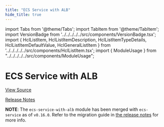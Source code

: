 ```yaml
---
title: "ECS Service with ALB"
hide_title: true
---
```


import Tabs from '@theme/Tabs';
import TabItem from '@theme/TabItem';
import VersionBadge from '../../../../../src/components/VersionBadge.tsx';
import { HclListItem, HclListItemDescription, HclListItemTypeDetails, HclListItemDefaultValue, HclGeneralListItem } from '../../../../../src/components/HclListItem.tsx';
import { ModuleUsage } from "../../../../../src/components/ModuleUsage";

<VersionBadge repoTitle="Amazon ECS" version="1.1.0" lastModifiedVersion="0.24.1"/>

# ECS Service with ALB

<a href="https://github.com/gruntwork-io/terraform-aws-ecs/tree/v1.1.0/modules/ecs-service-with-alb" className="link-button" title="View the source code for this module in GitHub.">View Source</a>

<a href="https://github.com/gruntwork-io/terraform-aws-ecs/releases/tag/v0.24.1" className="link-button" title="Release notes for only versions which impacted this module.">Release Notes</a>

**NOTE**: The `ecs-service-with-alb` module has been merged with `ecs-service` as of `v0.16.0`. Refer to the migration
guide in [the release notes](https://github.com/gruntwork-io/terraform-aws-ecs/releases/tag/v0.16.0) for more info.

<!-- ##DOCS-SOURCER-START
{
  "originalSources": [
    "https://github.com/gruntwork-io/terraform-aws-ecs/tree/v1.1.0/modules/ecs-service-with-alb/readme.md",
    "https://github.com/gruntwork-io/terraform-aws-ecs/tree/v1.1.0/modules/ecs-service-with-alb/variables.tf",
    "https://github.com/gruntwork-io/terraform-aws-ecs/tree/v1.1.0/modules/ecs-service-with-alb/outputs.tf"
  ],
  "sourcePlugin": "module-catalog-api",
  "hash": "38306ad05716133f7841f0cde40f1988"
}
##DOCS-SOURCER-END -->
